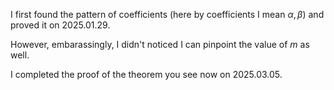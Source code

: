 I first found the pattern of coefficients (here by coefficients I mean $\alpha, \beta$) and proved it on 2025.01.29.

However, embarassingly, I didn't noticed I can pinpoint the value of $m$ as well.

I completed the proof of the theorem you see now on 2025.03.05.

